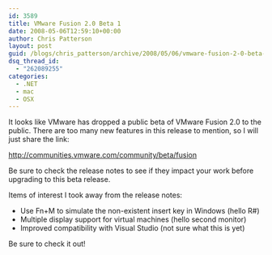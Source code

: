 ```yaml
---
id: 3589
title: VMware Fusion 2.0 Beta 1
date: 2008-05-06T12:59:10+00:00
author: Chris Patterson
layout: post
guid: /blogs/chris_patterson/archive/2008/05/06/vmware-fusion-2-0-beta-1.aspx
dsq_thread_id:
  - "262089255"
categories:
  - .NET
  - mac
  - OSX
---
```

It looks like VMware has dropped a public beta of VMware Fusion 2.0 to the public. There are too many new features in this release to mention, so I will just share the link:

<http://communities.vmware.com/community/beta/fusion>

Be sure to check the release notes to see if they impact your work before upgrading to this beta release.

Items of interest I took away from the release notes:

  * Use Fn+M to simulate the non-existent insert key in Windows (hello R#) 
  * Multiple display support for virtual machines (hello second monitor) 
  * Improved compatibility with Visual Studio (not sure what this is yet) 

Be sure to check it out!